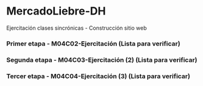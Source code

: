 # MercadoLiebre-DH
Ejercitación clases sincrónicas - Construcción sitio web

### Primer etapa - M04C02-Ejercitación (Lista para verificar)

### Segunda etapa - M04C03-Ejercitación (2) (Lista para verificar)

### Tercer etapa - M04C04-Ejercitación (3) (Lista para verificar)